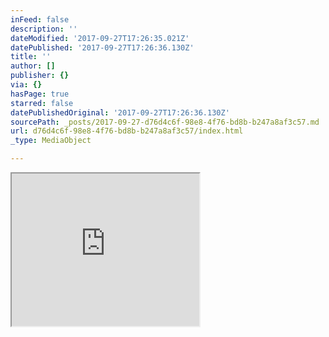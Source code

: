 ```yaml
---
inFeed: false
description: ''
dateModified: '2017-09-27T17:26:35.021Z'
datePublished: '2017-09-27T17:26:36.130Z'
title: ''
author: []
publisher: {}
via: {}
hasPage: true
starred: false
datePublishedOriginal: '2017-09-27T17:26:36.130Z'
sourcePath: _posts/2017-09-27-d76d4c6f-98e8-4f76-bd8b-b247a8af3c57.md
url: d76d4c6f-98e8-4f76-bd8b-b247a8af3c57/index.html
_type: MediaObject

---
```

<iframe src="https://the-grid.github.io/ed-userhtml/?g=eJyFUc9r2zAUvvuvUH2YbCLbhdGLbaVQ1nWwpCcfBiEHzXq2FWTJSEqMafu_T47TrQyyXcT3eB9P34_S1kYMbh1wXR97UC7tgPFUKAXmW7XdIIqubVYoLG-SBD1p3UpAFWvRlinWgkFJsg7Ky-WoOaraCa2ikXBiiSQifhl3ck_n5_V1ty9mkA5H20UvuHV9ah0zDueBghF9YQ6iOG3BVaL3iMDJa8nPvIPFb3FxYgY1lM-URwmzUvsweTXPzPNtvLvdk-Dg97UBf-tC8QvCJZU3FHPm2IZNYPA9_iQpXskc4-KQMjupmjpzBD9YU9MAd84NNs-ycRzT9mzbsbZfTKe17rNF1b3g_oxYcVk06cCM_-9Zc_DZWTDuARptIDqQJi6CtzgaheLaZ3OJmeAlOEw-KCP4qdomd5vq-9fPP3BclNl7b-cKHhW_UkNYBH-4wbW-IqUXTrxU9z6uS9EYHyOa7Yf_da9s2rlezvY_yA2DDkTbORrehmgU3HVnZN0kgYZc2EGyKVdaQXESVvwUUrgp7wTnoMJ1mS0SPPit6p-m__LyC-5a9rg" height="244" style=""></iframe>